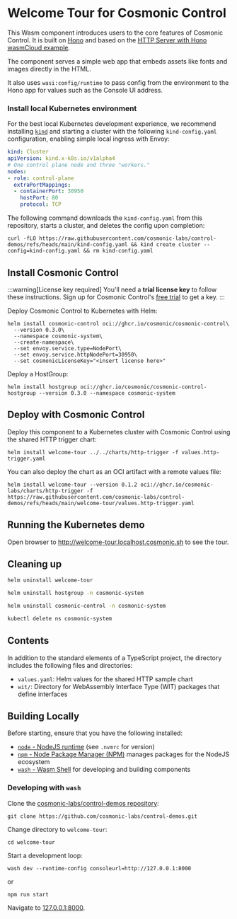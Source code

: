 # Welcome Tour for Cosmonic Control

This Wasm component introduces users to the core features of Cosmonic Control. It is built on [Hono](https://hono.dev) and based on the [HTTP Server with Hono wasmCloud example](https://github.com/wasmCloud/typescript/tree/main/examples/components/http-server-with-hono).

The component serves a simple web app that embeds assets like fonts and images directly in the HTML.

It also uses `wasi:config/runtime` to pass config from the environment to the Hono app for values such as the Console UI address.

### Install local Kubernetes environment

For the best local Kubernetes development experience, we recommend installing [`kind`](https://kind.sigs.k8s.io/) and starting a cluster with the following `kind-config.yaml` configuration, enabling simple local ingress with Envoy:

```yaml
kind: Cluster
apiVersion: kind.x-k8s.io/v1alpha4
# One control plane node and three "workers."
nodes:
- role: control-plane
  extraPortMappings:
  - containerPort: 30950
    hostPort: 80
    protocol: TCP
```

The following command downloads the `kind-config.yaml` from this repository, starts a cluster, and deletes the config upon completion:

```shell
curl -fLO https://raw.githubusercontent.com/cosmonic-labs/control-demos/refs/heads/main/kind-config.yaml && kind create cluster --config=kind-config.yaml && rm kind-config.yaml
```

## Install Cosmonic Control

:::warning[License key required]
You'll need a **trial license key** to follow these instructions. Sign up for Cosmonic Control's [free trial](https://cosmonic.com/trial) to get a key.
:::

Deploy Cosmonic Control to Kubernetes with Helm:

```shell
helm install cosmonic-control oci://ghcr.io/cosmonic/cosmonic-control\
  --version 0.3.0\
  --namespace cosmonic-system\
  --create-namespace\
  --set envoy.service.type=NodePort\
  --set envoy.service.httpNodePort=30950\
  --set cosmonicLicenseKey="<insert license here>"
```

Deploy a HostGroup:

```shell
helm install hostgroup oci://ghcr.io/cosmonic/cosmonic-control-hostgroup --version 0.3.0 --namespace cosmonic-system
```

## Deploy with Cosmonic Control

Deploy this component to a Kubernetes cluster with Cosmonic Control using the shared HTTP trigger chart:

```shell
helm install welcome-tour ../../charts/http-trigger -f values.http-trigger.yaml
```

You can also deploy the chart as an OCI artifact with a remote values file:

```shell
helm install welcome-tour --version 0.1.2 oci://ghcr.io/cosmonic-labs/charts/http-trigger -f https://raw.githubusercontent.com/cosmonic-labs/control-demos/refs/heads/main/welcome-tour/values.http-trigger.yaml
```

## Running the Kubernetes demo

Open browser to <http://welcome-tour.localhost.cosmonic.sh> to see the tour.

## Cleaning up

```bash
helm uninstall welcome-tour
```
```bash
helm uninstall hostgroup -n cosmonic-system
```
```bash
helm uninstall cosmonic-control -n cosmonic-system
```
```bash
kubectl delete ns cosmonic-system
```

## Contents

In addition to the standard elements of a TypeScript project, the directory includes the following files and directories:

- `values.yaml`: Helm values for the shared HTTP sample chart
- `wit/`: Directory for WebAssembly Interface Type (WIT) packages that define interfaces

## Building Locally

Before starting, ensure that you have the following installed:

- [`node` - NodeJS runtime](https://nodejs.org) (see `.nvmrc` for version)
- [`npm` - Node Package Manager (NPM)](https://github.com/npm/cli) manages packages for the NodeJS ecosystem
- [`wash` - Wasm Shell](https://github.com/wasmCloud/wash) for developing and building components

### Developing with `wash`

Clone the [cosmonic-labs/control-demos repository](https://github.com/cosmonic-labs/control-demos): 

```shell
git clone https://github.com/cosmonic-labs/control-demos.git
```

Change directory to `welcome-tour`:

```shell
cd welcome-tour
```

Start a development loop:

```shell
wash dev --runtime-config consoleurl=http://127.0.0.1:8000
```

or

```shell
npm run start
```

Navigate to [127.0.0.1:8000](http://127.0.0.1:8000).
